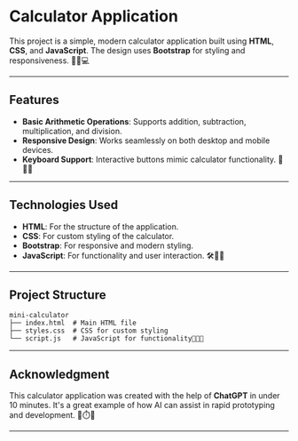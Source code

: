 # Calculator Application

This project is a simple, modern calculator application built using **HTML**, **CSS**, and **JavaScript**. The design uses **Bootstrap** for styling and responsiveness. 🎨📱💻

---

## Features

- **Basic Arithmetic Operations**: Supports addition, subtraction, multiplication, and division.
- **Responsive Design**: Works seamlessly on both desktop and mobile devices.
- **Keyboard Support**: Interactive buttons mimic calculator functionality. 🧮✨🔢

---

## Technologies Used

- **HTML**: For the structure of the application.
- **CSS**: For custom styling of the calculator.
- **Bootstrap**: For responsive and modern styling.
- **JavaScript**: For functionality and user interaction. 🛠️📜💡

---

## Project Structure

```
mini-calculator
├── index.html  # Main HTML file
├── styles.css  # CSS for custom styling
└── script.js   # JavaScript for functionality🎯📁📂
   ``` 
---




## Acknowledgment

This calculator application was created with the help of **ChatGPT** in under 10 minutes. It's a great example of how AI can assist in rapid prototyping and development. 🤖⏱️🎉

---
